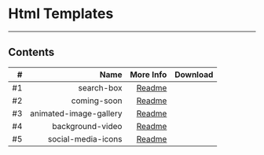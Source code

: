 # Html Templates

---
## Contents

|    # |                   Name |                                     More Info | Download |
| ---: | ---------------------: | --------------------------------------------: | -------: |
|   #1 |             search-box |             [Readme](/1-search-box/README.md) |          |
|   #2 |            coming-soon |            [Readme](/2-coming-soon/README.md) |          |
|   #3 | animated-image-gallery | [Readme](/3-animated-image-gallery/README.md) |          |
|   #4 |       background-video |       [Readme](/4-background-video/README.md) |          |
|   #5 |     social-media-icons |     [Readme](/5-social-media-icons/README.md) |          |